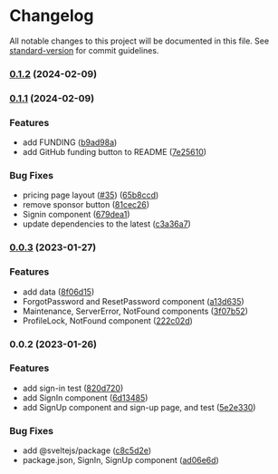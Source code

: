 # Changelog

All notable changes to this project will be documented in this file. See [standard-version](https://github.com/conventional-changelog/standard-version) for commit guidelines.

### [0.1.2](https://github.com/themesberg/flowbite-svelte-admin-dashboard/compare/v0.1.1...v0.1.2) (2024-02-09)

### [0.1.1](https://github.com/themesberg/flowbite-svelte-admin-dashboard/compare/v0.0.3...v0.1.1) (2024-02-09)

### Features

- add FUNDING ([b9ad98a](https://github.com/themesberg/flowbite-svelte-admin-dashboard/commit/b9ad98a4f3cd742e4fa43939ea07bd0b384401e8))
- add GitHub funding button to README ([7e25610](https://github.com/themesberg/flowbite-svelte-admin-dashboard/commit/7e2561060e121b913640c9784c6a5f528cef38b5))

### Bug Fixes

- pricing page layout ([#35](https://github.com/themesberg/flowbite-svelte-admin-dashboard/issues/35)) ([65b8ccd](https://github.com/themesberg/flowbite-svelte-admin-dashboard/commit/65b8ccd7be2714c11067cd1665558214eb3b4ccc))
- remove sponsor button ([81cec26](https://github.com/themesberg/flowbite-svelte-admin-dashboard/commit/81cec267ea7097aafe01fe62b0e11ca1cd92b7d0))
- Signin component ([679dea1](https://github.com/themesberg/flowbite-svelte-admin-dashboard/commit/679dea1e3b0cc3444b01268551d28cbe271561ba))
- update dependencies to the latest ([c3a36a7](https://github.com/themesberg/flowbite-svelte-admin-dashboard/commit/c3a36a75a36dfbc85fe5c5d65b6dc3f0489f2997))

### [0.0.3](https://github.com/themesberg/flowbite-svelte-admin-dashboard/compare/v0.0.2...v0.0.3) (2023-01-27)

### Features

- add data ([8f06d15](https://github.com/themesberg/flowbite-svelte-admin-dashboard/commit/8f06d1562ff806d65b767001dc54b660ed393a35))
- ForgotPassword and ResetPassword component ([a13d635](https://github.com/themesberg/flowbite-svelte-admin-dashboard/commit/a13d635869866c81df78277e2d1c9158109c7d2f))
- Maintenance, ServerError, NotFound components ([3f07b52](https://github.com/themesberg/flowbite-svelte-admin-dashboard/commit/3f07b52bf6f89c7d299d5757f18a970be3a8ff3e))
- ProfileLock, NotFound component ([222c02d](https://github.com/themesberg/flowbite-svelte-admin-dashboard/commit/222c02d9ec71bf8d0bace33192504277b54b73cc))

### 0.0.2 (2023-01-26)

### Features

- add sign-in test ([820d720](https://github.com/themesberg/flowbite-svelte-admin-dashboard/commit/820d7209aae9d6167b4423afdfdd719c2f5b7699))
- add SignIn component ([6d13485](https://github.com/themesberg/flowbite-svelte-admin-dashboard/commit/6d134850924ed2d90fbe3cb9d13015d504c0e9ae))
- add SignUp component and sign-up page, and test ([5e2e330](https://github.com/themesberg/flowbite-svelte-admin-dashboard/commit/5e2e330f1babd773d3d56f501fe848286aba2ab3))

### Bug Fixes

- add @sveltejs/package ([c8c5d2e](https://github.com/themesberg/flowbite-svelte-admin-dashboard/commit/c8c5d2e605e92f0dc48d9dff9109a6473033d762))
- package.json, SignIn, SignUp component ([ad06e6d](https://github.com/themesberg/flowbite-svelte-admin-dashboard/commit/ad06e6d0873c68ba883ec0565784b713df3ce05f))
